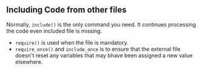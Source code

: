 ## Including Code from other files

Normally, ```include()``` is the only command you need. It continues processing the code even included file is missing.
- ```require()``` is used when the file is mandatory.
- ```require_once()``` and ```include_once``` is to ensure that the external file doesn't reset any variables that may bhave been assigned  a new value elsewhere.
